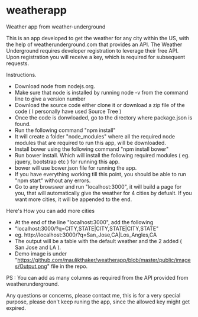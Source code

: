 weatherapp
==========

Weather app from weather-underground

This is an app developed to get the weather for any city within the US, with the help of weatherunderground.com that provides an API. The Weather Underground requires developer registration to leverage their free API. Upon registration you will receive a key, which is required for subsequent requests.

Instructions.

- Download node from nodejs.org.
- Make sure that node is installed by running node -v from the command line to give a version number
- Download the source code either clone it or download a zip file of the code ( I personally have used Source Tree )
- Once the code is donwloaded, go to the directory where package.json is found.
- Run the following command "npm install"
- It will create a folder "node_modules" where all the required node modules that are required to run this app, will be downloaded.
- Install bower using the following command "npm install bower"
- Run bower install. Which will install the following required modules ( eg. jquery, bootstrap etc ) for running this app.
- bower will use bower.json file for running the app.
- If you have everything working till this point, you should be able to run "npm start" without any errors.
- Go to any browswer and run "localhost:3000", it will build a page for you, that will automatically give the weather for 4 cities by defualt. If you want more cities, it will be appended to the end.


Here's How you can add more cities

- At the end of the line "localhost:3000", add the following
- "localhost:3000/?q=CITY,STATE|CITY,STATE|CITY,STATE"
- eg. http://localhost:3000/?q=San_Jose,CA|Los_Angles,CA
- The output will be a table with the default weather and the 2 added ( San Jose and LA ). 
- Demo image is under "https://github.com/maulikthaker/weatherapp/blob/master/public/images/Output.png" file in the repo.


PS : You can add as many columns as required from the API provided from weatherunderground.

Any questions or concerns, please contact me, this is for a very special purpose, please don't keep runing the app, since the allowed key might get expired.











